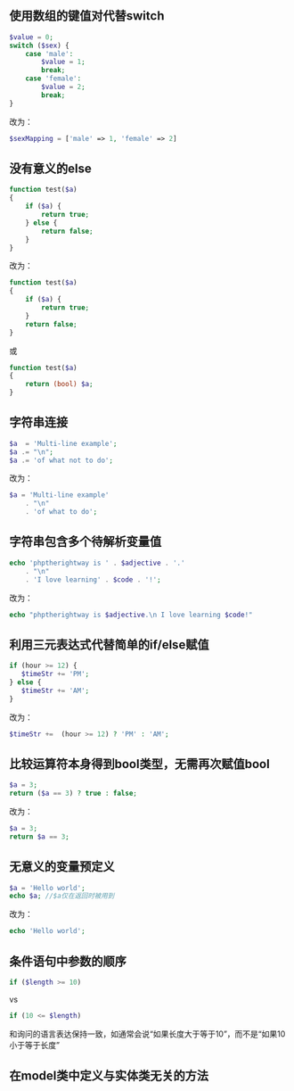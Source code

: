 ## 使用数组的键值对代替switch
```php
$value = 0;
switch ($sex) {
    case 'male':
        $value = 1;
        break;
    case 'female':
        $value = 2;
        break;
}
```

改为：
```php
$sexMapping = ['male' => 1, 'female' => 2]
```
## 没有意义的else
```php
function test($a)
{
    if ($a) {
        return true;
    } else {
        return false;
    }
}
```
改为：
```php
function test($a)
{
    if ($a) {
        return true;
    }
    return false; 
}
```

或
```php
function test($a)
{
    return (bool) $a;
}
```

## 字符串连接
```php
$a  = 'Multi-line example'; 
$a .= "\n";
$a .= 'of what not to do';
```

改为：
```php
$a = 'Multi-line example'     
    . "\n"                    
    . 'of what to do';
```

## 字符串包含多个待解析变量值
```php
echo 'phptherightway is ' . $adjective . '.' 
    . "\n"                                     
    . 'I love learning' . $code . '!';
```

改为：
```php
echo "phptherightway is $adjective.\n I love learning $code!" 
```

## 利用三元表达式代替简单的if/else赋值
```php
if (hour >= 12) {
   $timeStr += 'PM';
} else {
   $timeStr += 'AM';
}
```

改为：
```php
$timeStr +=  (hour >= 12) ? 'PM' : 'AM';
```



## 比较运算符本身得到bool类型，无需再次赋值bool
```php
$a = 3;
return ($a == 3) ? true : false;
```

改为：
```php
$a = 3;
return $a == 3;
```

## 无意义的变量预定义
```php
$a = 'Hello world';
echo $a; //$a仅在返回时被用到
```
改为：
```php
echo 'Hello world';
```

## 条件语句中参数的顺序
```php
if ($length >= 10)
```
vs
```php
if (10 <= $length)
```
和询问的语言表达保持一致，如通常会说“如果长度大于等于10”，而不是“如果10小于等于长度”

## 在model类中定义与实体类无关的方法
